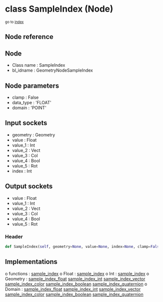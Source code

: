 # class SampleIndex (Node)

<sub>go to [index](/docs/index.md)</sub>

## Node reference

Node
----
 - Class name : SampleIndex
 - bl_idname : GeometryNodeSampleIndex

Node parameters
---------------
 - clamp : False
 - data_type : 'FLOAT'
 - domain : 'POINT'

Input sockets
-------------
 - geometry : Geometry
 - value : Float
 - value_1 : Int
 - value_2 : Vect
 - value_3 : Col
 - value_4 : Bool
 - value_5 : Rot
 - index : Int

Output sockets
--------------
 - value : Float
 - value_1 : Int
 - value_2 : Vect
 - value_3 : Col
 - value_4 : Bool
 - value_5 : Rot

### Header

``` python
def SampleIndex(self, geometry=None, value=None, index=None, clamp=False, data_type='FLOAT', domain='POINT', node_label=None, node_color=None):
```

## Implementations

o functions : [sample_index](#sample_index)
o Float : [sample_index](#sample_index) 
o Int : [sample_index](#sample_index) 
o Geometry : [sample_index_float](#sample_index_float) [sample_index_int](#sample_index_int) [sample_index_vector](#sample_index_vector) [sample_index_color](#sample_index_color) [sample_index_boolean](#sample_index_boolean) [sample_index_quaternion](#sample_index_quaternion) 
o Domain : [sample_index_float](#sample_index_float) [sample_index_int](#sample_index_int) [sample_index_vector](#sample_index_vector) [sample_index_color](#sample_index_color) [sample_index_boolean](#sample_index_boolean) [sample_index_quaternion](#sample_index_quaternion) 

